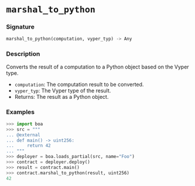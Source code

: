 # `marshal_to_python`

### Signature

```python
marshal_to_python(computation, vyper_typ) -> Any
```

### Description

Converts the result of a computation to a Python object based on the Vyper type.

- `computation`: The computation result to be converted.
- `vyper_typ`: The Vyper type of the result.
- Returns: The result as a Python object.

### Examples

```python
>>> import boa
>>> src = """
... @external
... def main() -> uint256:
...     return 42
... """
>>> deployer = boa.loads_partial(src, name="Foo")
>>> contract = deployer.deploy()
>>> result = contract.main()
>>> contract.marshal_to_python(result, uint256)
42
```
